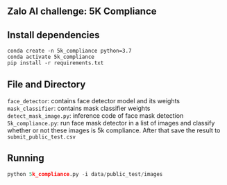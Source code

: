## Zalo AI challenge: 5K Compliance

## Install dependencies
```console
conda create -n 5k_compliance python=3.7
conda activate 5k_compliance
pip install -r requirements.txt
```
## File and Directory
`face_detector`: contains face detector model and its weights  
`mask_classifier`: contains mask classifier weights  
`detect_mask_image.py`: inference code of face mask detection  
`5k_compliance.py`: run face mask detector in a list of images and classify whether or not these images is 5k compliance. After that save the result to `submit_public_test.csv`
## Running

```python
python 5k_compliance.py -i data/public_test/images
```
